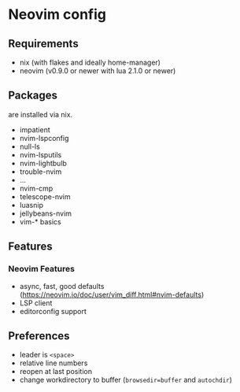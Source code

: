 # Neovim config

## Requirements

- nix (with flakes and ideally home-manager)
- neovim (v0.9.0 or newer with lua 2.1.0 or newer)

## Packages

are installed via nix.

- impatient
- nvim-lspconfig
- null-ls
- nvim-lsputils
- nvim-lightbulb
- trouble-nvim
- ...
- nvim-cmp
- telescope-nvim
- luasnip
- jellybeans-nvim
- vim-* basics


## Features

### Neovim Features

- async, fast, good defaults
  (https://neovim.io/doc/user/vim_diff.html#nvim-defaults)
- LSP client
- editorconfig support


## Preferences

- leader is `<space>`
- relative line numbers
- reopen at last position
- change workdirectory to buffer (`browsedir=buffer` and `autochdir`)
